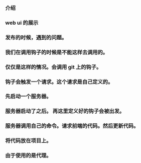 ### 介绍

### web ui 的展示

### 发布的时候，遇到的问题。

### 我们在调用钩子的时候是不能这样去调用的。

### 仅仅是这样的情况。会调用 git 上的钩子。

### 钩子会触发一个请求。这个请求是自己定义的。

### 先启动一个服务器。

### 服务器启动了之后。 再这里定义好的钩子会被出发。

### 服务器调用自己的命令。请求前端的代码。然后更新代码。

### 将代码放在项目上。

### 由于使用的是代理。

